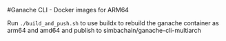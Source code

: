 #Ganache CLI - Docker images for ARM64

Run `./build_and_push.sh` to use buildx to rebuild the ganache container as arm64 and amd64 and publish to simbachain/ganache-cli-multiarch
